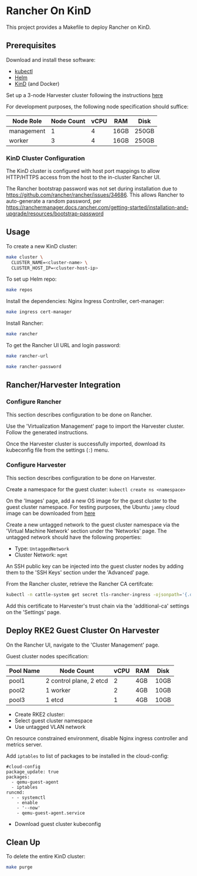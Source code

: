 # Rancher On KinD

This project provides a Makefile to deploy Rancher on KinD.

## Prerequisites

Download and install these software:
  * [kubectl](https://kubernetes.io/docs/tasks/tools/)
  * [Helm](https:///helm.sh)
  * [KinD](https://kind.sigs.k8s.io/) (and Docker)

Set up a 3-node Harvester cluster following the instructions
[here](https://docs.harvesterhci.io/v1.4/install/index)

For development purposes, the following node specification should suffice:

Node Role | Node Count | vCPU | RAM  | Disk
----------|------------|------|------|------
management| 1          | 4    | 16GB | 250GB
worker    | 3          | 4    | 16GB | 250GB

### KinD Cluster Configuration

The KinD cluster is configured with host port mappings to allow HTTP/HTTPS access
from the host to the in-cluster Rancher UI.

The Rancher bootstrap password was not set during installation due to
https://github.com/rancher/rancher/issues/34686. This allows Rancher to
auto-generate a random password, per
https://ranchermanager.docs.rancher.com/getting-started/installation-and-upgrade/resources/bootstrap-password

## Usage

To create a new KinD cluster:
```sh
make cluster \
  CLUSTER_NAME=<cluster-name> \
  CLUSTER_HOST_IP=<cluster-host-ip>
```

To set up Helm repo:
```sh
make repos
```

Install the dependencies: Nginx Ingress Controller, cert-manager:
```sh
make ingress cert-manager
```

Install Rancher:
```sh
make rancher
```

To get the Rancher UI URL and login password:
```sh
make rancher-url

make rancher-password
```

## Rancher/Harvester Integration

### Configure Rancher

This section describes configuration to be done on Rancher.

Use the 'Virtualization Management' page to import the Harvester cluster. Follow
the generated instructions.

Once the Harvester cluster is successfully imported, download its kubeconfig file
from the settings (`:`) menu.

### Configure Harvester

This section describes configuration to be done on Harvester.

Create a namespace for the guest cluster: `kubectl create ns <namespace>`

On the 'Images' page, add a new OS image for the guest cluster to the guest
cluster namespace. For testing purposes, the Ubuntu `jammy` cloud image can be
downloaded from
[here](https://cloud-images.ubuntu.com/minimal/releases/jammy/release/ubuntu-22.04-minimal-cloudimg-amd64.img)

Create a new untagged network to the guest cluster namespace via the 'Virtual
Machine Network' section under the 'Networks' page. The untagged network should
have the following properties:

* Type: `UntaggedNetwork`
* Cluster Network: `mgmt`

An SSH public key can be injected into the guest cluster nodes by adding them to
the 'SSH Keys' section under the 'Advanced' page.

From the Rancher cluster, retrieve the Rancher CA certifcate:
```sh
kubectl -n cattle-system get secret tls-rancher-ingress -ojsonpath='{.data.ca\.crt}' | base64 -d -
```

Add this certificate to Harvester's trust chain via the 'additional-ca' settings
on the 'Settings' page.

## Deploy RKE2 Guest Cluster On Harvester

On the Rancher UI, navigate to the 'Cluster Management' page.

Guest cluster nodes specification:

Pool Name | Node Count              | vCPU | RAM | Disk
----------|-------------------------|------|-----|-----
pool1     | 2 control plane, 2 etcd | 2    | 4GB | 10GB
pool2     | 1 worker                | 2    | 4GB | 10GB
pool3     | 1 etcd                  | 1    | 4GB | 10GB

- Create RKE2 cluster:
- Select guest cluster namespace
- Use untagged VLAN network

On resource constrained environment, disable Nginx ingress controller and metrics
server.

Add `iptables` to list of packages to be installed in the cloud-config:
```
#cloud-config
package_update: true
packages:
  - qemu-guest-agent
  - iptables
runcmd:
  - - systemctl
    - enable
    - '--now'
    - qemu-guest-agent.service
```

- Download guest cluster kubeconfig

## Clean Up

To delete the entire KinD cluster:
```sh
make purge
```
